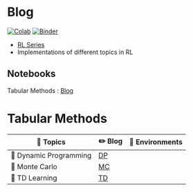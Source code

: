 # Blog

[![Colab](https://img.shields.io/badge/launch-Colab-orange.svg)](https://github.com/dudeperf3ct/RL_notebooks/master)
[![Binder](https://mybinder.org/badge_logo.svg)](https://mybinder.org/v2/gh/dudeperf3ct/RL_Notebooks/master)

- [RL Series](https://dudeperf3ct.github.io/rl/2019/12/19/Reinforcement-Learning/)
- Implementations of different topics in RL


## Notebooks

Tabular Methods : [Blog](https://dudeperf3ct.github.io/rl/2019/12/29/Tabular-Solution/)

# Tabular Methods

|:page_with_curl: Topics|:pencil2: Blog|:key: Environments|
| ------------- | ------------- |------------- |
|:wind_chime: Dynamic Programming|[DP](https://dudeperf3ct.github.io/rl/2019/12/29/Tabular-Solution/#dynamic-programming)||
|:rice_scene: Monte Carlo|[MC](https://dudeperf3ct.github.io/rl/2019/12/29/Tabular-Solution/#monte-carlo)||
|:high_brightness: TD Learning|[TD](https://dudeperf3ct.github.io/rl/2019/12/29/Tabular-Solution/#td-learning)||
